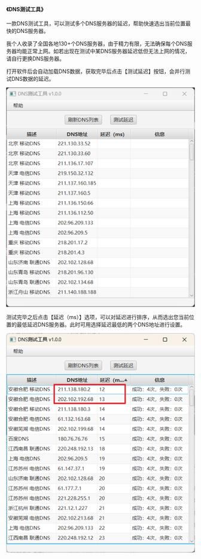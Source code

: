 #### 《DNS测试工具》

一款DNS测试工具，可以测试多个DNS服务器的延迟，帮助快速选出当前位置最快的DNS服务器。

我个人收录了全国各地130+个DNS服务器，由于精力有限，无法确保每个DNS服务器均能正常上网。如若出现在测试中某DNS服务器延迟低但无法上网的情况，请自行更换DNS服务器。



打开软件后会自动加载DNS数据，获取完毕后点击【测试延迟】按钮，会并行测试DNS数据的延迟。

![](assets/image-20231005113023271.png)

测试完毕之后点击【延迟（ms）】选项，可以对延迟进行排序，从而选出您当前位置的最低延迟DNS服务器。此时可用选择延迟最低的两个DNS地址进行设置。

![按照延迟排序](assets/image-20231005113144742.png)

